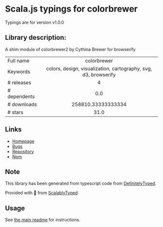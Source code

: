 
# Scala.js typings for colorbrewer

Typings are for version v1.0.0

## Library description:
A shim module of colorbrewer2 by Cythina Brewer for browserify

|                    |                 |
| ------------------ | :-------------: |
| Full name          | colorbrewer |
| Keywords           | colors, design, visualization, cartography, svg, d3, browserify |
| # releases         | 4 |
| # dependents       | 0.0 |
| # downloads        | 258810.33333333334 |
| # stars            | 31.0 |

## Links
- [Homepage](http://colorbrewer2.org/)
- [Bugs](https://github.com/saikocat/colorbrewer/issues)
- [Repository](https://github.com/saikocat/colorbrewer)
- [Npm](https://www.npmjs.com/package/colorbrewer)
    


## Note
This library has been generated from typescript code from [DefinitelyTyped](https://definitelytyped.org).

Provided with :purple_heart: from [ScalablyTyped](https://github.com/oyvindberg/ScalablyTyped)

## Usage
See [the main readme](../../readme.md) for instructions.


